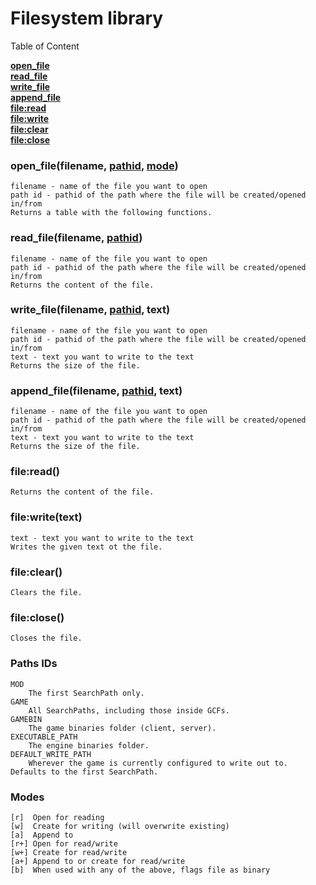 # Filesystem library

Table of Content

[**open_file**](https://github.com/Aviarita/filesystem/blob/master/README.md#open_filefilename-pathid-mode)<br>
[**read_file**](https://github.com/Aviarita/filesystem/blob/master/README.md#read_filefilename-pathid)<br>
[**write_file**](https://github.com/Aviarita/filesystem/blob/master/README.md#write_filefilename-pathid-text)<br>
[**append_file**](https://github.com/Aviarita/filesystem/blob/master/README.md#append_filefilename-pathid-text)<br>
[**file:read**](https://github.com/Aviarita/filesystem/blob/master/README.md#fileread)<br>
[**file:write**](https://github.com/Aviarita/filesystem/blob/master/README.md#filewritetext)<br>
[**file:clear**](https://github.com/Aviarita/filesystem/blob/master/README.md#fileclear)<br>
[**file:close**](https://github.com/Aviarita/filesystem/blob/master/README.md#fileclose)<br>

### open_file(filename, [pathid](https://github.com/Aviarita/filesystem/blob/master/README.md#paths-ids), [mode](https://github.com/Aviarita/filesystem/blob/master/README.md#modes))
    filename - name of the file you want to open
    path id - pathid of the path where the file will be created/opened in/from
    Returns a table with the following functions.
    
### read_file(filename, [pathid](https://github.com/Aviarita/filesystem/blob/master/README.md#paths-ids))
    filename - name of the file you want to open
    path id - pathid of the path where the file will be created/opened in/from
    Returns the content of the file.
    
### write_file(filename, [pathid](https://github.com/Aviarita/filesystem/blob/master/README.md#paths-ids), text)
    filename - name of the file you want to open
    path id - pathid of the path where the file will be created/opened in/from
    text - text you want to write to the text
    Returns the size of the file.
    
### append_file(filename, [pathid](https://github.com/Aviarita/filesystem/blob/master/README.md#paths-ids), text)
    filename - name of the file you want to open
    path id - pathid of the path where the file will be created/opened in/from
    text - text you want to write to the text
    Returns the size of the file.

### file:read()
    Returns the content of the file.
    
### file:write(text)
    text - text you want to write to the text
    Writes the given text ot the file.
    
### file:clear()
    Clears the file.
    
### file:close()
    Closes the file.

### Paths IDs
    MOD
        The first SearchPath only.
    GAME
        All SearchPaths, including those inside GCFs.
    GAMEBIN
        The game binaries folder (client, server).
    EXECUTABLE_PATH
        The engine binaries folder.
    DEFAULT_WRITE_PATH
        Wherever the game is currently configured to write out to. Defaults to the first SearchPath.

### Modes
    [r]  Open for reading
    [w]  Create for writing (will overwrite existing)
    [a]  Append to
    [r+] Open for read/write
    [w+] Create for read/write
    [a+] Append to or create for read/write
    [b]  When used with any of the above, flags file as binary
